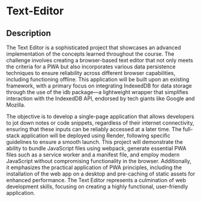 # Text-Editor

## Description
The Text Editor is a sophisticated project that showcases an advanced implementation of the concepts learned throughout the course. The challenge involves creating a browser-based text editor that not only meets the criteria for a PWA but also incorporates various data persistence techniques to ensure reliability across different browser capabilities, including functioning offline. This application will be built upon an existing framework, with a primary focus on integrating IndexedDB for data storage through the use of the idb package—a lightweight wrapper that simplifies interaction with the IndexedDB API, endorsed by tech giants like Google and Mozilla.

The objective is to develop a single-page application that allows developers to jot down notes or code snippets, regardless of their internet connectivity, ensuring that these inputs can be reliably accessed at a later time. The full-stack application will be deployed using Render, following specific guidelines to ensure a smooth launch. This project will demonstrate the ability to bundle JavaScript files using webpack, generate essential PWA files such as a service worker and a manifest file, and employ modern JavaScript without compromising functionality in the browser. Additionally, it emphasizes the practical application of PWA principles, including the installation of the web app on a desktop and pre-caching of static assets for enhanced performance. The Text Editor represents a culmination of web development skills, focusing on creating a highly functional, user-friendly application.